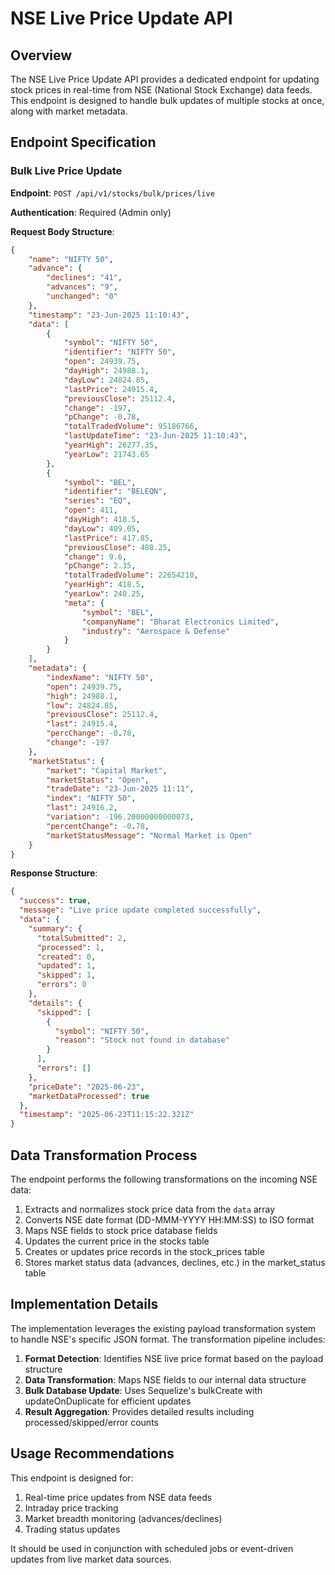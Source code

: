 # NSE Live Price Update API

## Overview

The NSE Live Price Update API provides a dedicated endpoint for updating stock prices in real-time from NSE (National Stock Exchange) data feeds. This endpoint is designed to handle bulk updates of multiple stocks at once, along with market metadata.

## Endpoint Specification

### Bulk Live Price Update

**Endpoint**: `POST /api/v1/stocks/bulk/prices/live`

**Authentication**: Required (Admin only)

**Request Body Structure**:

```json
{
    "name": "NIFTY 50",
    "advance": {
        "declines": "41",
        "advances": "9",
        "unchanged": "0"
    },
    "timestamp": "23-Jun-2025 11:10:43",
    "data": [
        {
            "symbol": "NIFTY 50",
            "identifier": "NIFTY 50",
            "open": 24939.75,
            "dayHigh": 24988.1,
            "dayLow": 24824.85,
            "lastPrice": 24915.4,
            "previousClose": 25112.4,
            "change": -197,
            "pChange": -0.78,
            "totalTradedVolume": 95186766,
            "lastUpdateTime": "23-Jun-2025 11:10:43",
            "yearHigh": 26277.35,
            "yearLow": 21743.65
        },
        {
            "symbol": "BEL",
            "identifier": "BELEQN",
            "series": "EQ",
            "open": 411,
            "dayHigh": 418.5,
            "dayLow": 409.05,
            "lastPrice": 417.85,
            "previousClose": 408.25,
            "change": 9.6,
            "pChange": 2.35,
            "totalTradedVolume": 22654210,
            "yearHigh": 418.5,
            "yearLow": 240.25,
            "meta": {
                "symbol": "BEL",
                "companyName": "Bharat Electronics Limited",
                "industry": "Aerospace & Defense"
            }
        }
    ],
    "metadata": {
        "indexName": "NIFTY 50",
        "open": 24939.75,
        "high": 24988.1,
        "low": 24824.85,
        "previousClose": 25112.4,
        "last": 24915.4,
        "percChange": -0.78,
        "change": -197
    },
    "marketStatus": {
        "market": "Capital Market",
        "marketStatus": "Open",
        "tradeDate": "23-Jun-2025 11:11",
        "index": "NIFTY 50",
        "last": 24916.2,
        "variation": -196.20000000000073,
        "percentChange": -0.78,
        "marketStatusMessage": "Normal Market is Open"
    }
}
```

**Response Structure**:

```json
{
  "success": true,
  "message": "Live price update completed successfully",
  "data": {
    "summary": {
      "totalSubmitted": 2,
      "processed": 1,
      "created": 0,
      "updated": 1,
      "skipped": 1,
      "errors": 0
    },
    "details": {
      "skipped": [
        {
          "symbol": "NIFTY 50",
          "reason": "Stock not found in database"
        }
      ],
      "errors": []
    },
    "priceDate": "2025-06-23",
    "marketDataProcessed": true
  },
  "timestamp": "2025-06-23T11:15:22.321Z"
}
```

## Data Transformation Process

The endpoint performs the following transformations on the incoming NSE data:

1. Extracts and normalizes stock price data from the `data` array
2. Converts NSE date format (DD-MMM-YYYY HH:MM:SS) to ISO format
3. Maps NSE fields to stock price database fields
4. Updates the current price in the stocks table
5. Creates or updates price records in the stock_prices table
6. Stores market status data (advances, declines, etc.) in the market_status table

## Implementation Details

The implementation leverages the existing payload transformation system to handle NSE's specific JSON format. The transformation pipeline includes:

1. **Format Detection**: Identifies NSE live price format based on the payload structure
2. **Data Transformation**: Maps NSE fields to our internal data structure
3. **Bulk Database Update**: Uses Sequelize's bulkCreate with updateOnDuplicate for efficient updates
4. **Result Aggregation**: Provides detailed results including processed/skipped/error counts

## Usage Recommendations

This endpoint is designed for:

1. Real-time price updates from NSE data feeds
2. Intraday price tracking
3. Market breadth monitoring (advances/declines)
4. Trading status updates

It should be used in conjunction with scheduled jobs or event-driven updates from live market data sources.

